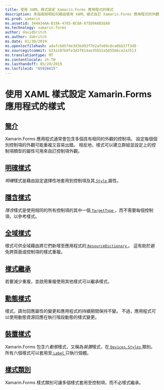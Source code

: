 ```yaml
---
title: 使用 XAML 樣式設定 Xamarin.Forms 應用程式的樣式
description: 本指南說明如何藉由使用 XAML 樣式自訂 Xamarin.Forms 應用程式的外觀。
ms.prod: xamarin
ms.assetid: 344A34AA-B19A-4765-BC8A-875D9A6B5EA8
ms.technology: xamarin-forms
author: davidbritch
ms.author: dabritch
ms.date: 01/30/2019
ms.openlocfilehash: adafcb85f4e3d3bd93f7b2afe69c0ca0bb37f3d0
ms.sourcegitcommit: b23a107b0fe3d2f814ae35b52a5855b6ce2a3513
ms.translationtype: MT
ms.contentlocale: zh-TW
ms.lasthandoff: 05/20/2019
ms.locfileid: "65926615"
---
```

# <a name="styling-xamarinforms-apps-using-xaml-styles"></a>使用 XAML 樣式設定 Xamarin.Forms 應用程式的樣式

## <a name="introductionintroductionmd"></a>[簡介](introduction.md)

Xamarin.Forms 應用程式通常會包含多個具有相同的外觀的控制項。 設定每個個別控制項的外觀可能重複又容易出錯。 相反地，樣式可以建立群組並設定上的控制項類型的屬性可用來自訂控制項外觀。

## <a name="explicit-stylesexplicitmd"></a>[明確樣式](explicit.md)

*明確*樣式是藉由設定選擇性地套用到控制項及其[ `Style` ](xref:Xamarin.Forms.NavigableElement.Style)屬性。

## <a name="implicit-stylesimplicitmd"></a>[隱含樣式](implicit.md)

*隱含*樣式是使用相同的所有控制項的其中一個[ `TargetType` ](xref:Xamarin.Forms.Style.TargetType)，而不需要每個控制項，以參考樣式。

## <a name="global-stylesapplicationmd"></a>[全域樣式](application.md)

樣式可供全域藉由將它們新增至應用程式的[ `ResourceDictionary` ](xref:Xamarin.Forms.ResourceDictionary)。 這有助於避免跨頁面或控制項的樣式重複。

## <a name="style-inheritanceinheritancemd"></a>[樣式繼承](inheritance.md)

若要減少重複，並啟用重複使用其他樣式可以繼承樣式。

## <a name="dynamic-stylesdynamicmd"></a>[動態樣式](dynamic.md)

樣式，請勿回應屬性的變更和應用程式的持續期間保持不變。 不過，應用程式可以使用動態資源回應在執行階段動態的樣式變更。

## <a name="device-stylesdevicemd"></a>[裝置樣式](device.md)

Xamarin.Forms 包含六*動態*樣式，又稱為*裝置*樣式，在[ `Devices.Styles` ](xref:Xamarin.Forms.Device.Styles)類別。 所有六個樣式可以套用至[ `Label` ](xref:Xamarin.Forms.Label)只執行個體。

## <a name="style-classesstyle-classmd"></a>[樣式類別](style-class.md)

Xamarin.Forms 樣式類別可讓多個樣式套用至控制項，而不必樣式繼承。
